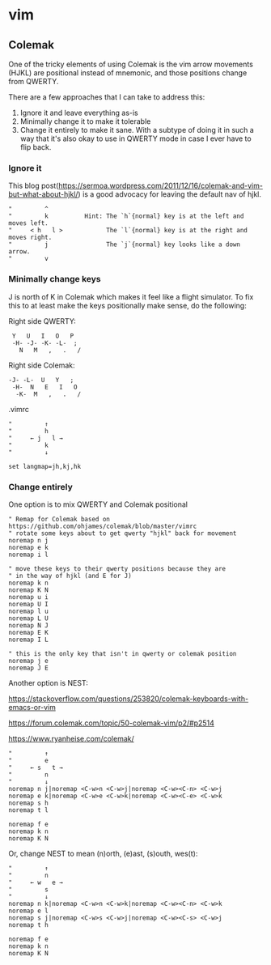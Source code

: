 # vim

## Colemak

One of the tricky elements of using Colemak is the vim arrow movements (HJKL)
are positional instead of mnemonic, and those positions change from QWERTY.

There are a few approaches that I can take to address this:

1. Ignore it and leave everything as-is
1. Minimally change it to make it tolerable
1. Change it entirely to make it sane. With a subtype of doing it in such a way
   that it's also okay to use in QWERTY mode in case I ever have to flip back.

### Ignore it

This blog post(https://sermoa.wordpress.com/2011/12/16/colemak-and-vim-but-what-about-hjkl/)
is a good advocacy for leaving the default nav of hjkl.

```vim
"         ^
"         k          Hint: The `h`{normal} key is at the left and moves left.
"     < h   l >            The `l`{normal} key is at the right and moves right.
"         j                The `j`{normal} key looks like a down arrow.
"         v
```

### Minimally change keys

J is north of K in Colemak which makes it feel like a flight simulator. To fix
this to at least make the keys positionally make sense, do the following:

Right side QWERTY:

```text
 Y   U   I   O   P
 -H- -J- -K- -L-  ;
   N   M   ,   .   /
```

Right side Colemak:

```text
-J- -L-  U   Y   ;
 -H-  N   E   I   O
  -K-  M   ,   .   /
```

.vimrc

```vim
"         ↑
"         h
"     ← j   l →
"         k
"         ↓

set langmap=jh,kj,hk
```

### Change entirely

One option is to mix QWERTY and Colemak positional

```vim
" Remap for Colemak based on https://github.com/ohjames/colemak/blob/master/vimrc
" rotate some keys about to get qwerty "hjkl" back for movement
noremap n j
noremap e k
noremap i l

" move these keys to their qwerty positions because they are
" in the way of hjkl (and E for J)
noremap k n
noremap K N
noremap u i
noremap U I
noremap l u
noremap L U
noremap N J
noremap E K
noremap I L

" this is the only key that isn't in qwerty or colemak position
noremap j e
noremap J E
```

Another option is NEST:

<https://stackoverflow.com/questions/253820/colemak-keyboards-with-emacs-or-vim>

<https://forum.colemak.com/topic/50-colemak-vim/p2/#p2514>

<https://www.ryanheise.com/colemak/>

```vim
"         ↑
"         e
"     ← s   t →
"         n
"         ↓
noremap n j|noremap <C-w>n <C-w>j|noremap <C-w><C-n> <C-w>j
noremap e k|noremap <C-w>e <C-w>k|noremap <C-w><C-e> <C-w>k
noremap s h
noremap t l

noremap f e
noremap k n
noremap K N
```

Or, change NEST to mean (n)orth, (e)ast, (s)outh, wes(t):

```vim
"         ↑
"         n
"     ← w   e →
"         s
"         ↓
noremap n k|noremap <C-w>n <C-w>k|noremap <C-w><C-n> <C-w>k
noremap e l
noremap s j|noremap <C-w>s <C-w>j|noremap <C-w><C-s> <C-w>j
noremap t h

noremap f e
noremap k n
noremap K N
```
